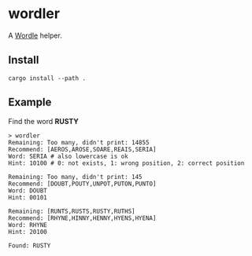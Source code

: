 # wordler

A [Wordle](https://www.nytimes.com/games/wordle/index.html) helper.

## Install

```shell
cargo install --path .
```

## Example

Find the word **RUSTY**

```text
> wordler
Remaining: Too many, didn't print: 14855
Recommend: [AEROS,AROSE,SOARE,REAIS,SERIA]
Word: SERIA # also lowercase is ok
Hint: 10100 # 0: not exists, 1: wrong position, 2: correct position

Remaining: Too many, didn't print: 145
Recommend: [DOUBT,POUTY,UNPOT,PUTON,PUNTO]
Word: DOUBT
Hint: 00101

Remaining: [RUNTS,RUSTS,RUSTY,RUTHS]
Recommend: [RHYNE,HINNY,HENNY,HYENS,HYENA]
Word: RHYNE
Hint: 20100

Found: RUSTY
```
